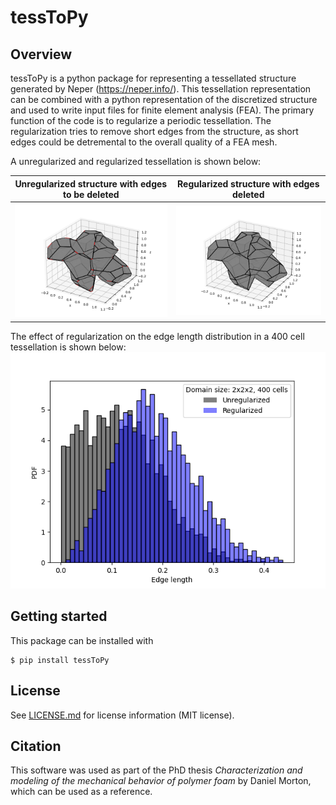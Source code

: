 # tessToPy
## Overview
tessToPy is a python package for representing a tessellated structure generated by Neper (https://neper.info/). This tessellation representation can be combined with a python representation of the discretized structure and used to write input files for finite element analysis (FEA). The primary function of the code is to regularize a periodic tessellation. The regularization tries to remove short edges from the structure, as short edges could be detremental to the overall quality of a FEA mesh. 

A unregularized and regularized tessellation is shown below:

Unregularized structure with edges to be deleted | Regularized structure with edges deleted
------------- | -------------
![](https://github.com/DanielThorM/tessToPy/blob/master/documentation/p_tessellation_nreg.png?raw=true) | ![](https://github.com/DanielThorM/tessToPy/blob/master/documentation/p_tessellation_reg.png?raw=true)

The effect of regularization on the edge length distribution in a 400 cell tessellation is shown  below:
![](https://github.com/DanielThorM/tessToPy/blob/master/documentation/p_tessellation_edge_length_dist.png?raw=true)

## Getting started
This package can be installed with 
```
$ pip install tessToPy
```

## License
See [LICENSE.md](https://github.com/DanielThorM/tessToPy/blob/master/LICENSE.md) for license information (MIT license).

## Citation
This software was used as part of the PhD thesis *Characterization and modeling of the mechanical behavior of polymer foam* by Daniel Morton, which can be used as a reference.
